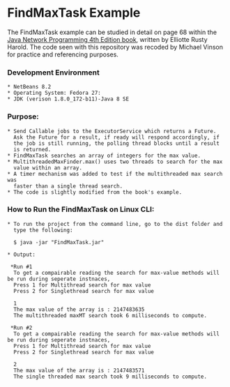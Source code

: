 FindMaxTask Example
====================

The FindMaxTask example can be studied in detail on page 68 within the [Java Network Programming 4th Edition book](http://shop.oreilly.com/product/0636920028420.do), written by Elliotte Rusty Harold. The code seen with this repository was recoded by Michael Vinson for practice and referencing purposes.

### Development Environment
    * NetBeans 8.2
    * Operating System: Fedora 27:
    * JDK (verison 1.8.0_172-b11)-Java 8 SE 
    
### Purpose:
    * Send Callable jobs to the ExecutorService which returns a Future.
      Ask the Future for a result, if ready will respond accordingly, if
      the job is still running, the polling thread blocks until a result 
      is returned.  
    * FindMaxTask searches an array of integers for the max value.
    * MultithreadedMaxFinder.max() uses two threads to search for the max 
      value within an array.
    * A timer mechanism was added to test if the multithreaded max search was 
      faster than a single thread search.   
    * The code is slightly modified from the book's example.

### How to Run the FindMaxTask on Linux CLI:
    * To run the project from the command line, go to the dist folder and
      type the following:

      $ java -jar "FindMaxTask.jar"
    
    * Output:

     *Run #1
      To get a compairable reading the search for max-value methods will be run during seperate instnaces, 
      Press 1 for Multithread search for max value
      Press 2 for Singlethread search for max value

      1
      The max value of the array is : 2147483635
      The multithreaded maxMT search took 6 milliseconds to compute.

     *Run #2
      To get a compairable reading the search for max-value methods will be run during seperate instnaces, 
      Press 1 for Multithread search for max value
      Press 2 for Singlethread search for max value

      2
      The max value of the array is : 2147483571
      The single threaded max search took 9 milliseconds to compute.


